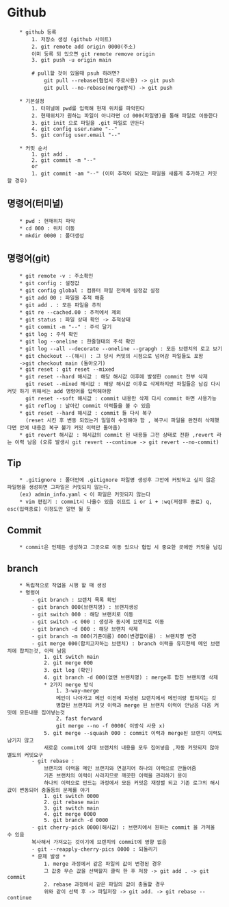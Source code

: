 Github
======

        * github 등록
            1. 저장소 생성 (github 사이트)
            2. git remote add origin 0000(주소)
            이미 등록 되 있으면 git remote remove origin 
            3. git push -u origin main

            # pull할 것이 있을때 psuh 하려면?
                git pull --rebase(협업시 주로사용) -> git push
                git pull --no-rebase(merge방식) -> git push

        * 기본설정 
            1. 터미널에 pwd를 입력해 현재 위치를 파악한다
            2. 현재위치가 원하는 파일이 아니라면 cd 000(파일명)을 통해 파일로 이동한다
            3. git init 으로 파일을 .git 파일로 만든다
            4. git config user.name "--"
            5. git config user.email "--"
            
        * 커밋 순서
            1. git add .
            2. git commit -m "--"
            or
            1. git commit -am "--" (이미 추적이 되있는 파일을 새롭게 추가하고 커밋 할 경우)
            
명령어(터미널)
----------

        * pwd : 현재위치 파악
        * cd 000 : 위치 이동 
        * mkdir 0000 : 폴더생성
        
명령어(git)
---

        * git remote -v : 주소확인
        * git config : 설정값 
        * git config global : 컴퓨터 파일 전체에 설정값 설정
        * git add 00 : 파일을 추적 해줌
        * git add . : 모든 파일을 추적
        * git re --cached.00 : 추적에서 제외
        * git status : 파일 상태 확인 -> 추적상태
        * git commit -m "--" : 주석 달기
        * git log : 주석 확인
        * git log --oneline : 한줄형태의 주석 확인
        * git log --all --decorate --oneline --grapgh : 모든 브랜치의 로고 보기
        * git checkout --(해시) : 그 당시 커밋의 시점으로 넘어감 파일들도 포함
        ->git checkout main (돌아오기)
        * git reset : git reset --mixed
        * git reset --hard 해시값 : 해당 해시값 이후에 발생한 commit 전부 삭제
          git reset --mixed 해시값 : 해당 해시값 이후로 삭제하지만 파일들은 남김 다시 커밋 하기 위해서는 add 명령어를 입력해야함
          git reset --soft 해시값 : commit 내용만 삭제 다시 commit 하면 사용가능  
        * git reflog : 날아간 commit 이력들을 볼 수 있음
        * git reset --hard 해시값 : commit 들 다시 복구
          (reset 시킨 후 변동 되있는거 일일히 수정해야 함 , 복구시 파일을 완전히 삭제했다면 안에 내용은 복구 불가 커밋 이력만 돌아옴)
        * git revert 해시값 : 해시값의 commit 된 내용들 그전 상태로 전환 ,revert 라는 이력 남음 (오류 발생시 git revert --continue -> git revert --no-commit)

Tip
--

        * .gitignore : 폴더안에 .gitignore 파일명 생성후 그안에 커밋하고 싶지 않은 파일명을 생성하면 그파일은 커밋되지 않는다. 
        (ex) admin_info.yaml < 이 파일은 커밋되지 않는다
        * vim 편집기 : commit시 나올수 있음 쉬프트 i or i + :wq(저장후 종료) q, esc(입력종료) 이정도만 알면 될 듯
        
Commit
---

        * commit은 언제든 생성하고 그곳으로 이동 있으나 협업 시 중요한 곳에만 커밋을 남김

branch
--

        * 독립적으로 작업을 시행 할 때 생성 
        * 명령어 
            - git branch : 브랜치 목록 확인
            - git branch 000(브랜치명) : 브랜치생성
            - git switch 000 : 해당 브랜치로 이동
            - git switch -c 000 : 생성과 동시에 브랜치로 이동
            - git branch -d 000 : 해당 브랜치 삭제
            - git branch -m 000(기존이름) 000(변경할이름) : 브랜치명 변경
            - git merge 000(합치고자하는 브랜치) : branch 이력을 유지한체 메인 브랜치에 합치는것, 이력 남음 
                1. git switch main
                2. git merge 000
                3. git log (확인)
                4. git branch -d 000(없앤 브랜치명) : merge후 합친 브랜치명 삭제
                * 2가지 merge 방식
                    1. 3-way-merge
                    메인이 나아가고 메인 이전에 파생된 브랜치에서 메인이랑 합쳐지는 것
                    병합된 브랜치의 커밋 이력과 merge 된 브랜치 이력이 안남음 다음 커밋에 모든내용 집어넣는것
                    2. fast forward 
                    git merge --no -f 0000( 이방식 사용 x)
                5. git merge --squash 000 : commit 이력과 merge된 브랜치 이력도 남기지 않고
                새로운 commit에 상대 브랜치의 내용을 모두 집어넣음 ,자동 커밋되지 않아 별도의 커밋요구
            - git rebase :
                브랜치의 이력을 메인 브랜치와 연걸지어 하나의 이력으로 만들어줌
                기존 브랜치의 이력이 사라지므로 깨끗한 이력을 관리하기 용이
                하나의 이력으로 만드는 과정에서 모든 커밋은 재정렬 되고 기존 로그의 해시값이 변동되어 충돌등의 문제를 야기
                1. git switch 0000
                2. git rebase main
                3. git switch main
                4. git merge 0000
                5. git branch -d 0000
            - git cherry-pick 0000(해시값) : 브랜치에서 원하는 commit 을 가져올 수 있음 
            복사해서 가져오는 것이기에 브랜치의 commit에 영향 없음
            - git --reapply-cherry-pics 0000 : 되돌리기
            * 문제 발생 *
                1. merge 과정에서 같은 파일의 값이 변경된 경우
                그 값중 무슨 값을 선택할지 클릭 한 후 저장 -> git add . -> git commit
                2. rebase 과정에서 같은 파일의 값이 충돌할 경우
                위와 같이 선택 후 -> 파일저장 -> git add. -> git rebase --continue

         
